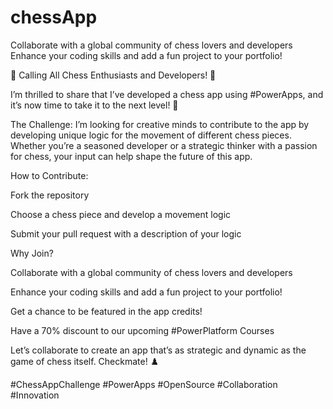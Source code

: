 # chessApp
Collaborate with a global community of chess lovers and developers  Enhance your coding skills and add a fun project to your portfolio!


🔲 Calling All Chess Enthusiasts and Developers! 🔲

I’m thrilled to share that I’ve developed a chess app using #PowerApps, and it’s now time to take it to the next level! 🚀

The Challenge: I’m looking for creative minds to contribute to the app by developing unique logic for the movement of different chess pieces. Whether you’re a seasoned developer or a strategic thinker with a passion for chess, your input can help shape the future of this app.

How to Contribute:

Fork the repository

Choose a chess piece and develop a movement logic

Submit your pull request with a description of your logic

Why Join?

Collaborate with a global community of chess lovers and developers

Enhance your coding skills and add a fun project to your portfolio!

Get a chance to be featured in the app credits!

Have a 70% discount to our upcoming #PowerPlatform Courses

Let’s collaborate to create an app that’s as strategic and dynamic as the game of chess itself. Checkmate! ♟️

#ChessAppChallenge #PowerApps #OpenSource #Collaboration #Innovation

